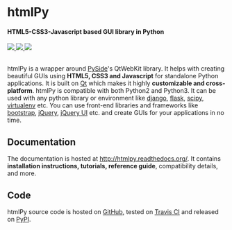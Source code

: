 <h1>htmlPy</h1>
<h4>HTML5-CSS3-Javascript based GUI library in Python</h4>
<a href="https://travis-ci.org/amol-mandhane/htmlPy" class="badges" target="_blank">
    <img src="https://img.shields.io/travis/amol-mandhane/htmlPy/master.svg">
</a>
<a href="https://pypi.python.org/pypi/htmlPy/" class="badges" target="_blank">
    <img style="max-width:100%;" src="https://img.shields.io/pypi/v/htmlPy.svg">
</a>
<a href="https://pypi.python.org/pypi/htmlPy/" class="badges" target="_blank">
    <img style="max-width:100%;" src="https://img.shields.io/pypi/dm/htmlPy.svg">
</a>
<br><br>

<p>htmlPy is a wrapper around <a href="https://pyside.org/" target="_blank">PySide</a>'s QtWebKit library. It helps with creating beautiful GUIs using <b>HTML5, CSS3 and Javascript</b> for standalone Python applications. It is built on <a href="http://qt.io/" target="_blank">Qt</a> which makes it highly <b>customizable and cross-platform</b>. htmlPy is compatible with both Python2 and Python3. It can be used with any python library or environment like <a href="https://www.djangoproject.com/" target="_blank">django</a>, <a href="http://flask.pocoo.org/" target="_blank">flask</a>, <a href="http://www.scipy.org/" target="_blank">scipy</a>, <a href="http://virtualenv.readthedocs.org/" target="_blank">virtualenv</a> etc. You can use front-end libraries and frameworks like <a href="http://getbootstrap.com/" target="_blank">bootstrap</a>, <a href="http://jquery.com/" target="_blank">jQuery</a>, <a href="http://jqueryui.com/" target="_blank">jQuery UI</a> etc. and create GUIs for your applications in no time.</p>

<h2>Documentation</h2>
<p>The documentation is hosted at <a href="http://htmlpy.readthedocs.org/">http://htmlpy.readthedocs.org/</a>. It contains <b>installation instructions, tutorials, reference guide</b>, compatibility details, and more.</p>

<h2>Code</h2>
<p>htmlPy source code is hosted on <a href="https://github.com/amol-mandhane/htmlPy" target="_blank">GitHub</a>, tested on <a href="https://travis-ci.org/amol-mandhane/htmlPy" target="_blank">Travis CI</a> and released on <a href="https://pypi.python.org/pypi/htmlPy/" target="_blank">PyPI</a>.</p>
